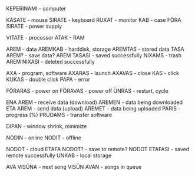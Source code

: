 KEPERINAMI - computer

KASATE - mouse
SIRATE - keyboard
RUXAT - monitor
KAB - case
FÖRA SIRATE - power supply

VITATE - processor
ATAK - RAM

AREM - data
AREMKAB - harddisk, storage
AREMTAS - stored data
TASA AREM? - save data?
AREM TASASI - saved successfully
NIXAMS - trash
AREM NIXASI - deleted successfully

AXA - program, software
AXARAS - launch
AXAVAS - close
KAS - click
KUKAS - double click
PAPA - error

FÖRARAS - power on
FÖRAVAS - power off
ÜNRAS - restart, cycle

ENA AREM - receive data (download)
AREMEN - data being downloaded
ETA AREM - send data (upload)
AREMET - data being uploaded
PARIS - progress (%)
PRÜDAMS - transfer software

DIPAN - window shrink, minimize

NODIN - online
NODIT - offline

NODOT - cloud
ETAFA NODOT? - save to remote?
NODOT ETAFASI - saved remote successfully
UNKAB - local storage

AVA VISÜNA - next song
VISÜN AVAN - songs in queue